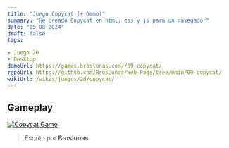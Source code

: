 ```yaml
---
title: "Juego Copycat (+ Demo)"
summary: "He creado Copycat en html, css y js para un navegador"
date: "05 08 2024"
draft: false
tags:

- Juego 2D
- Desktop
demoUrl: https://games.broslunas.com//09-copycat/
repoUrl: https://github.com/BrosLunas/Web-Page/tree/main/09-copycat/
wikiUrl: /wikis/juegos/2d/copycat/
---
```


## Gameplay
[![Copycat Game](https://assets.broslunas.com/games/copycat.png)](https://assets.broslunas.com/gameplay/copycat.mp4)

> Escrito por **Broslunas**